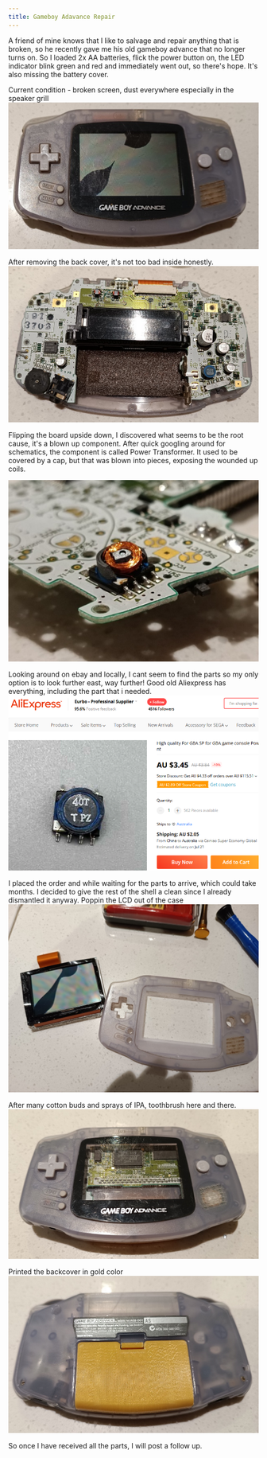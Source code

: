 ```yaml
---
title: Gameboy Adavance Repair
---
```


A friend of mine knows that I like to salvage and repair anything that is broken, so he recently gave me his old gameboy advance that no longer turns on. 
So I loaded 2x AA batteries, flick the power button on, the LED indicator blink green and red and immediately went out, so there's hope. It's also missing the battery cover.

Current condition - broken screen, dust everywhere especially in the speaker grill
![](/assets/images/gba/gba1.png)

After removing the back cover, it's not too bad inside honestly.
![](/assets/images/gba/gba2.png)

Flipping the board upside down, I discovered what seems to be the root cause, it's a blown up component. After quick googling around for schematics, the component is called Power Transformer.
It used to be covered by a cap, but that was blown into pieces, exposing the wounded up coils.

![](/assets/images/gba/gba3.png)

Looking around on ebay and locally, I cant seem to find the parts so my only option is to look further east, way further!
Good old Aliexpress has everything, including the part that i needed.
![](/assets/images/gba/gba5.png)

I placed the order and while waiting for the parts to arrive, which could take months. I decided to give the rest of the shell a clean since I already dismantled it anyway.
Poppin the LCD out of the case
![](/assets/images/gba/gba4.jpg)

After many cotton buds and sprays of IPA, toothbrush here and there.
![](/assets/images/gba/gba7.png)

Printed the backcover in gold color
![](/assets/images/gba/gba6.png)

So once I have received all the parts, I will post a follow up.

